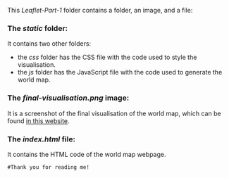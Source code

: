 This *Leaflet-Part-1* folder contains a folder, an image, and a file:

### The *static* folder:

It contains two other folders:
- the *css* folder has the CSS file with the code used to style the visualisation.
- the *js* folder has the JavaScript file with the code used to generate the world map.

### The *final-visualisation.png* image:

It is a screenshot of the final visualisation of the world map, which can be found [in this website](https://daniel-r-murillo-antuna.github.io/leaflet-challenge/Leaflet-Part-1/index.html).

### The *index.html* file:

It contains the HTML code of the world map webpage.

```#Thank you for reading me!```